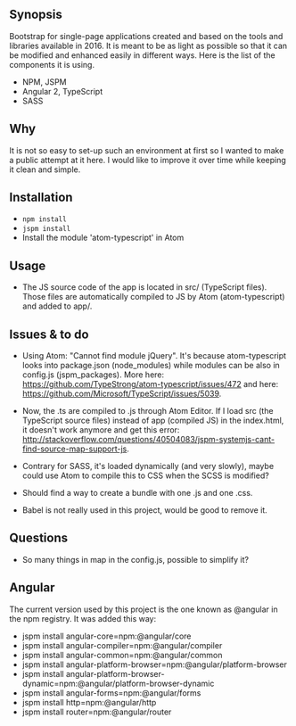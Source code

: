 ## Synopsis

Bootstrap for single-page applications created and based on the tools and libraries available in 2016. It is meant to be as light as possible so that it can be modified and enhanced easily in different ways. Here is the list of the components it is using.

* NPM, JSPM
* Angular 2, TypeScript
* SASS

## Why

It is not so easy to set-up such an environment at first so I wanted to make a public attempt at it here. I would like to improve it over time while keeping it clean and simple.

## Installation

* `npm install`
* `jspm install`
* Install the module 'atom-typescript' in Atom

## Usage

* The JS source code of the app is located in src/ (TypeScript files). Those files are automatically compiled to JS by Atom (atom-typescript) and added to app/.

## Issues & to do

* Using Atom: "Cannot find module jQuery". It's because atom-typescript looks into package.json (node_modules) while modules can be also in config.js (jspm_packages). More here: https://github.com/TypeStrong/atom-typescript/issues/472 and here: https://github.com/Microsoft/TypeScript/issues/5039.

* Now, the .ts are compiled to .js through Atom Editor. If I load src (the TypeScript source files) instead of app (compiled JS) in the index.html, it doesn't work anymore and get this error: http://stackoverflow.com/questions/40504083/jspm-systemjs-cant-find-source-map-support-js.

* Contrary for SASS, it's loaded dynamically (and very slowly), maybe could use Atom to compile this to CSS when the SCSS is modified?

* Should find a way to create a bundle with one .js and one .css.

* Babel is not really used in this project, would be good to remove it.

## Questions

* So many things in map in the config.js, possible to simplify it?

## Angular

The current version used by this project is the one known as @angular in the npm registry. It was added this way:

* jspm install angular-core=npm:@angular/core
* jspm install angular-compiler=npm:@angular/compiler
* jspm install angular-common=npm:@angular/common
* jspm install angular-platform-browser=npm:@angular/platform-browser
* jspm install angular-platform-browser-dynamic=npm:@angular/platform-browser-dynamic
* jspm install angular-forms=npm:@angular/forms
* jspm install http=npm:@angular/http
* jspm install router=npm:@angular/router
